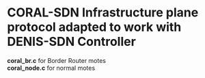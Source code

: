 # CORAL-SDN Infrastructure plane protocol adapted to work with DENIS-SDN Controller


**coral_br.c** for Border Router
 motes \
**coral_node.c** for normal motes
